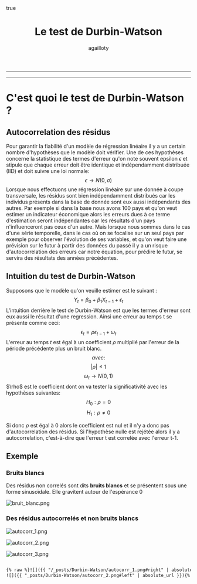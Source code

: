 ﻿---
author: agailloty
layout: post
title: "Le test de Durbin-Watson"
comments: True
math : True
category : Econométrie
---



---------- --------- ----------


---------- --------- ----------
# C'est quoi le test de Durbin-Watson ?

## Autocorrelation des résidus
Pour garantir la fiabilité d'un modèle de régression linéaire il y a un certain nombre d'hypothèses que le modèle doit vérifier. Une de ces hypothèses concerne la statistique des termes d'erreur qu'on note souvent epsilon $\epsilon$ et stipule que chaque erreur doit être identique et indépendamment distribuée (IID) et doit suivre une loi normale:  $$ \epsilon \rightarrow N(0,\sigma)$$
Lorsque nous effectuons une régression linéaire sur une donnée à coupe transversale, les résidus sont bien indépendamment distribués car les individus présents dans la base de donnée sont eux aussi indépendants des autres. Par exemple si dans la base nous avons 100 pays et qu'on veut estimer un indicateur économique alors les erreurs dues à ce terme d'estimation seront indépendantes car les résultats d'un pays n'influenceront pas ceux d'un autre. Mais lorsque nous sommes dans le cas d'une série temporelle, dans le cas où on se focalise sur un seul pays par exemple pour observer l'évolution de ses variables, et qu'on veut faire une prévision sur le futur à partir des données du passé il y a un risque d'autocorrelation des erreurs car notre équation, pour prédire le futur, se servira des résultats des années précédentes.

## Intuition du test de Durbin-Watson

Supposons que le modèle qu'on veuille estimer est le suivant : $$Y_t = \beta_0 + \beta_1 X_{t-1} + \epsilon_t$$
L'intuition derrière le test de Durbin-Watson est que les termes d'erreur sont eux aussi le résultat d'une regression. Ainsi une erreur au temps t se présente comme ceci: $$\epsilon_t = \rho \epsilon_{t-1} + \omega_t$$
L'erreur au temps $t$ est égal à un coefficient $\rho$ multiplié par l'erreur de la période précédente plus un bruit blanc.
$$ avec :  $$
                    $$ |\rho| \leq 1  $$ 
                    $$\omega_t \rightarrow N(0,1)$$
$\rho\$ est le coefficient dont on va tester la significativité avec les hypothèses suivantes:
$$H_0 : \rho = 0 $$
$$H_1 : \rho \neq 0$$

Si donc $\rho$ est égal à 0 alors le coefficient est nul et il n'y a donc pas d'autocorrelation des résidus. Si l'hypothèse nulle est rejétée alors il y a autocorrelation, c'est-à-dire que l'erreur t est correlée avec l'erreur t-1.

## Exemple

### Bruits blancs

Des résidus non correlés sont dits **bruits blancs** et se présentent sous une forme sinusoïdale. Elle gravitent autour de l'espérance 0

![bruit_blanc.png](attachment:bruit_blanc.png)

### Des résidus autocorrelés et non bruits blancs

![autocorr_1.png](attachment:autocorr_1.png)

![autocorr_2.png](attachment:autocorr_2.png)

![autocorr_3.png](attachment:autocorr_3.png)


```python

```


```html
{% raw %}![]({{ "/_posts/Durbin-Watson/autocorr_1.png#right" | absolute_url }})
![]({{ "_posts/Durbin-Watson/autocorr_2.png#left" | absolute_url }}){% endraw %}
```
